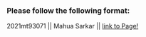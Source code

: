 ### Please follow the following format: ###

2021mt93071 ||     Mahua Sarkar ||        [link to Page!](https://mahuasarkar.github.io/) 
